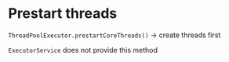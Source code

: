 # Prestart threads
`ThreadPoolExecutor.prestartCoreThreads()` -> create threads first

`ExecutorService` does not provide this method